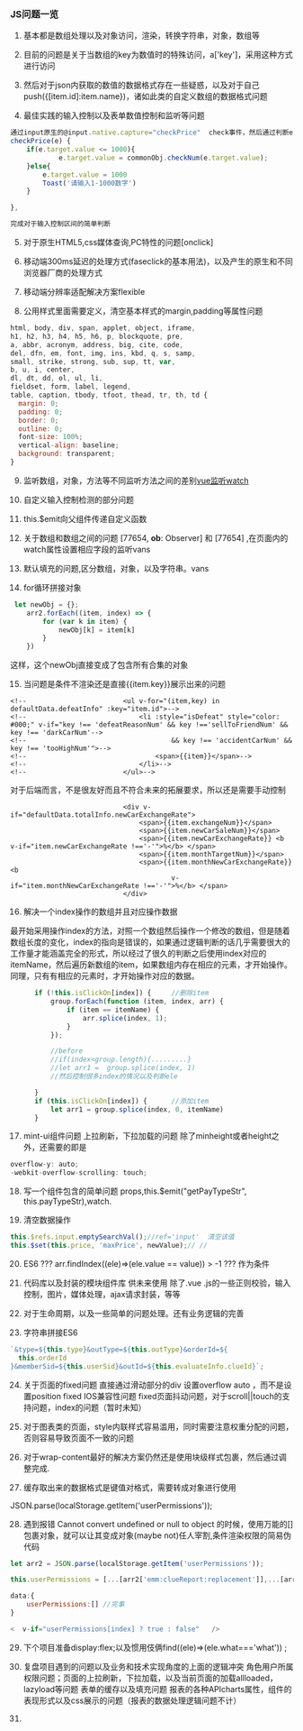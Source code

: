 ﻿### JS问题一览

1. 基本都是数组处理以及对象访问，渲染，转换字符串，对象，数组等

2. 目前的问题是关于当数组的key为数值时的特殊访问，a['key']，采用这种方式进行访问

3. 然后对于json内获取的数值的数据格式存在一些疑惑，以及对于自己push({[item.id]:item.name})，诸如此类的自定义数组的数据格式问题

4. 最佳实践的输入控制以及表单数值控制和监听等问题


```js
通过input原生的@input.native.capture="checkPrice"  check事件，然后通过判断e.target.value的值进行使用
checkPrice(e) {
    if(e.target.value <= 1000){
            e.target.value = commonObj.checkNum(e.target.value);
    }else{
        e.target.value = 1000
        Toast('请输入1-1000数字')
    }

},

完成对于输入控制区间的简单判断
```

5. 对于原生HTML5,css媒体查询,PC特性的问题[onclick]

6. 移动端300ms延迟的处理方式(faseclick的基本用法)，以及产生的原生和不同浏览器厂商的处理方式

7. 移动端分辨率适配解决方案flexible

8. 公用样式里面需要定义，清空基本样式的margin,padding等属性问题

```js
html, body, div, span, applet, object, iframe,
h1, h2, h3, h4, h5, h6, p, blockquote, pre,
a, abbr, acronym, address, big, cite, code,
del, dfn, em, font, img, ins, kbd, q, s, samp,
small, strike, strong, sub, sup, tt, var,
b, u, i, center,
dl, dt, dd, ol, ul, li,
fieldset, form, label, legend,
table, caption, tbody, tfoot, thead, tr, th, td {
  margin: 0;
  padding: 0;
  border: 0;
  outline: 0;
  font-size: 100%;
  vertical-align: baseline;
  background: transparent;
}
```

9. 监听数组，对象，方法等不同监听方法之间的差别[vue监听watch](https://blog.csdn.net/guanguan0_0/article/details/80355029)

10. 自定义输入控制检测的部分问题

11. this.$emit向父组件传递自定义函数

12. 关于数组和数组之间的问题  [77654, __ob__: Observer] 和 [77654]  ,在页面内的watch属性设置相应字段的监听vans

13. 默认填充的问题,区分数组，对象，以及字符串。vans



14. for循环拼接对象

```js
 let newObj = {};
    arr2.forEach((item, index) => {
        for (var k in item) {
            newObj[k] = item[k]
        }
    })
```
这样，这个newObj直接变成了包含所有合集的对象


15. 当问题是条件不渲染还是直接{{item.key}}展示出来的问题

```
<!--                        <ul v-for="(item,key) in defaultData.defeatInfo" :key="item.id">-->
<!--                            <li :style="isDefeat" style="color: #000;" v-if="key !== 'defeatReasonNum' && key !=='sellToFriendNum' && key !== 'darkCarNum'-->
<!--                                    && key !== 'accidentCarNum' && key !== 'tooHighNum'">-->
<!--                                <span>{{item}}</span>-->
<!--                            </li>-->
<!--                        </ul>-->
```
对于后端而言，不是很友好而且不符合未来的拓展要求，所以还是需要手动控制

```
                            <div v-if="defaultData.totalInfo.newCarExchangeRate">
                                <span>{{item.exchangeNum}}</span>
                                <span>{{item.newCarSaleNum}}</span>
                                <span>{{item.newCarExchangeRate}} <b v-if="item.newCarExchangeRate !=='-'">%</b> </span>
                                <span>{{item.monthTargetNum}}</span>
                                <span>{{item.monthNewCarExchangeRate}} <b
                                        v-if="item.monthNewCarExchangeRate !=='-'">%</b> </span>
                            </div>
```


16. 解决一个index操作的数组并且对应操作数据

最开始采用操作index的方法，对照一个数组然后操作一个修改的数组，但是随着数组长度的变化，index的指向是错误的，如果通过逻辑判断的话几乎需要很大的工作量才能涵盖完全的形式，所以经过了很久的判断之后使用index对应的itemName，然后遍历新数组的item，如果数组内存在相应的元素，才开始操作。
同理，只有有相应的元素时，才开始操作对应的数据。

```js
      if (!this.isClickOn[index]) {     //删除item
          group.forEach(function (item, index, arr) {
              if (item == itemName) {
                  arr.splice(index, 1);
              }
          });

          //before
          //if(index<group.length){.........}
          //let arr1 =  group.splice(index, 1)
          //然后控制很多index的情况以及判断ele

      }
      if (this.isClickOn[index]) {      //添加item
          let arr1 = group.splice(index, 0, itemName)
      }
```

17. mint-ui组件问题 上拉刷新，下拉加载的问题  除了minheight或者height之外，还需要的即是

```js
overflow-y: auto;
-webkit-overflow-scrolling: touch;
```

18. 写一个组件包含的简单问题 props,this.$emit("getPayTypeStr", this.payTypeStr),watch.

19. 清空数据操作
```js
this.$refs.input.emptySearchVal();//ref='input'  清空该值
this.$set(this.price, 'maxPrice', newValue);// //
```

20. ES6    ??? arr.findIndex((ele)=>(ele.value == value)) > -1  ??? 作为条件

21. 代码库以及封装的模块组件库  供未来使用   除了.vue  .js的一些正则校验，输入控制，图片，媒体处理，ajax请求封装，等等

22. 对于生命周期，以及一些简单的问题处理。还有业务逻辑的完善 

23. 字符串拼接ES6 
```js
`&type=${this.type}&outType=${this.outType}&orderId=${
  this.orderId
}&memberSid=${this.userSid}&outId=${this.evaluateInfo.clueId}`;
```
24. 关于页面的fixed问题  直接通过滑动部分的div 设置overflow auto ，而不是设置position fixed IOS兼容性问题  fixed页面抖动问题，对于scroll||touch的支持问题，index的问题（暂时未知）

25. 对于图表类的页面，style内联样式容易滥用，同时需要注意权重分配的问题，否则容易导致页面不一致的问题

26. 对于wrap-content最好的解决方案仍然还是使用块级样式包裹，然后通过调整完成.

27. 缓存取出来的数据格式是键值对格式，需要转成对象进行使用 

JSON.parse(localStorage.getItem('userPermissions'));

28. 遇到报错
Cannot convert undefined or null to object
的时候，使用万能的[]包裹对象，就可以让其变成对象(maybe not)任人宰割,条件渲染权限的简易伪代码
```js
let arr2 = JSON.parse(localStorage.getItem('userPermissions'));

this.userPermissions = [...[arr2['emm:clueReport:replacement']],...[arr2['emm:clueReport:newCarAnalyze']],...[arr2['emm:clueReport:replacementAnalyze']],...[arr2['emm:clueReport:defeatAnalyze']],...[arr2['emm:salesDataManage:businessCount']],...[arr2['emm:salesDataManage:businessCount']]]

data:{
	userPermissions:[] //完事
}

<  v-if="userPermissions[index] ? true : false"   />
```

29. 下个项目准备display:flex;以及惯用伎俩find((ele)=>(ele.what==='what')) ;


30. 复盘项目遇到的问题以及业务和技术实现角度的上面的逻辑冲突
角色用户所属权限问题；页面的上拉刷新，下拉加载，以及当前页面的加载allloaded，lazyload等问题
表单的缓存以及填充问题
报表的各种APIcharts属性，组件的表现形式以及css展示的问题（报表的数据处理逻辑问题不计）

31. 

